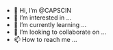 - 👋 Hi, I’m @CAPSCIN
- 👀 I’m interested in ...
- 🌱 I’m currently learning ...
- 💞️ I’m looking to collaborate on ...
- 📫 How to reach me ...

<!---
CAPSCIN/CAPSCIN is a ✨ special ✨ repository because its `README.md` (this file) appears on your GitHub profile.
You can click the Preview link to take a look at your changes.
--->
